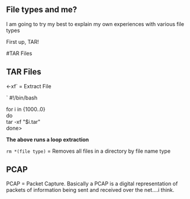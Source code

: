 ## File types and me? 

I am going to try my best to explain my own experiences with various file types

First up, TAR!

#TAR Files  

## TAR Files

<-xf` = Extract File  

` #!/bin/bash  

for i in {1000..0}  
  do  
    tar -xf "$i.tar"  
  done>  
  
**The above runs a loop extraction**  

`rm *(file type)` = Removes all files in a directory by file name type  

## PCAP  

PCAP = Packet Capture. Basically a PCAP is a digital representation of packets of information being sent and received over the net....i think.
  
